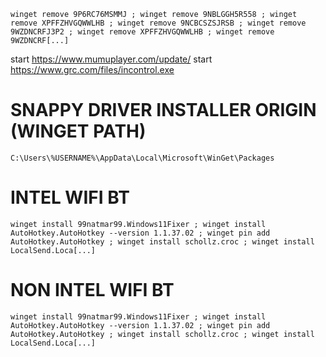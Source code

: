 ```
winget remove 9P6RC76MSMMJ ; winget remove 9NBLGGH5R558 ; winget remove XPFFZHVGQWWLHB ; winget remove 9NCBCSZSJRSB ; winget remove 9WZDNCRFJ3P2 ; winget remove XPFFZHVGQWWLHB ; winget remove 9WZDNCRF[...]
```
start https://www.mumuplayer.com/update/
start https://www.grc.com/files/incontrol.exe

# SNAPPY DRIVER INSTALLER ORIGIN (WINGET PATH)
```
C:\Users\%USERNAME%\AppData\Local\Microsoft\WinGet\Packages
```

# INTEL WIFI BT
```
winget install 99natmar99.Windows11Fixer ; winget install AutoHotkey.AutoHotkey --version 1.1.37.02 ; winget pin add AutoHotkey.AutoHotkey ; winget install schollz.croc ; winget install LocalSend.Loca[...]
```

# NON INTEL WIFI BT
```
winget install 99natmar99.Windows11Fixer ; winget install AutoHotkey.AutoHotkey --version 1.1.37.02 ; winget pin add AutoHotkey.AutoHotkey ; winget install schollz.croc ; winget install LocalSend.Loca[...]
